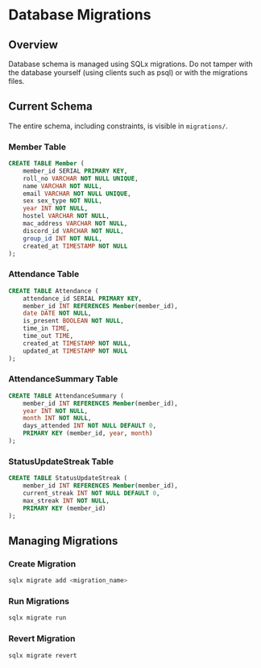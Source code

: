 # Database Migrations

## Overview
Database schema is managed using SQLx migrations. Do not tamper with the database yourself (using clients such as psql) or with the migrations files.

## Current Schema

The entire schema, including constraints, is visible in `migrations/`.

### Member Table
```sql
CREATE TABLE Member (
    member_id SERIAL PRIMARY KEY,
    roll_no VARCHAR NOT NULL UNIQUE,
    name VARCHAR NOT NULL,
    email VARCHAR NOT NULL UNIQUE,
    sex sex_type NOT NULL,
    year INT NOT NULL,
    hostel VARCHAR NOT NULL,
    mac_address VARCHAR NOT NULL,
    discord_id VARCHAR NOT NULL,
    group_id INT NOT NULL,
    created_at TIMESTAMP NOT NULL
);
```

### Attendance Table
```sql
CREATE TABLE Attendance (
    attendance_id SERIAL PRIMARY KEY,
    member_id INT REFERENCES Member(member_id),
    date DATE NOT NULL,
    is_present BOOLEAN NOT NULL,
    time_in TIME,
    time_out TIME,
    created_at TIMESTAMP NOT NULL,
    updated_at TIMESTAMP NOT NULL
);
```

### AttendanceSummary Table
```sql
CREATE TABLE AttendanceSummary (
    member_id INT REFERENCES Member(member_id),
    year INT NOT NULL,
    month INT NOT NULL,
    days_attended INT NOT NULL DEFAULT 0,
    PRIMARY KEY (member_id, year, month)
);
```

### StatusUpdateStreak Table
```sql
CREATE TABLE StatusUpdateStreak (
    member_id INT REFERENCES Member(member_id),
    current_streak INT NOT NULL DEFAULT 0,
    max_streak INT NOT NULL,
    PRIMARY KEY (member_id)
);
```

## Managing Migrations

### Create Migration
```bash
sqlx migrate add <migration_name>
```

### Run Migrations
```bash
sqlx migrate run
```

### Revert Migration
```bash
sqlx migrate revert
```
